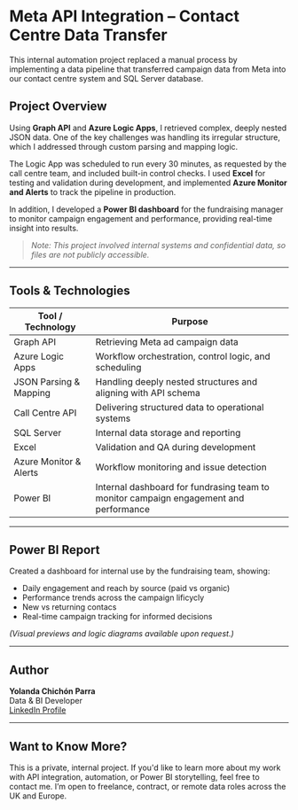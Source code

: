 # Meta API Integration – Contact Centre Data Transfer

This internal automation project replaced a manual process by implementing a data pipeline that transferred campaign data from Meta into our contact centre system and SQL Server database.

##  Project Overview

Using **Graph API** and **Azure Logic Apps**, I retrieved complex, deeply nested JSON data. One of the key challenges was handling its irregular structure, which I addressed through custom parsing and mapping logic.

The Logic App was scheduled to run every 30 minutes, as requested by the call centre team, and included built-in control checks. I used **Excel** for testing and validation during development, and implemented **Azure Monitor and Alerts** to track the pipeline in production.

In addition, I developed a **Power BI dashboard** for the fundraising manager to monitor campaign engagement and performance, providing real-time insight into results.

>  *Note: This project involved internal systems and confidential data, so files are not publicly accessible.*

---

##  Tools & Technologies

| Tool / Technology        | Purpose                                                              |
|--------------------------|----------------------------------------------------------------------|
| Graph API                | Retrieving Meta ad campaign data                                     |
| Azure Logic Apps         | Workflow orchestration, control logic, and scheduling                |
| JSON Parsing & Mapping   | Handling deeply nested structures and aligning with API schema       |
| Call Centre API          | Delivering structured data to operational systems                    |
| SQL Server               | Internal data storage and reporting                                  |
| Excel                    | Validation and QA during development                                 |
| Azure Monitor & Alerts   | Workflow monitoring and issue detection                              |
| Power BI                 | Internal dashboard for fundrasing team to monitor campaign engagement and performance                |

---

##  Power BI Report

Created a dashboard for internal use by the fundraising team, showing:
- Daily engagement and reach by source (paid vs organic)
- Performance trends across the campaign lificycly
- New vs returning contacs
- Real-time campaign tracking for informed decisions

*(Visual previews and logic diagrams available upon request.)*

---

##  Author

**Yolanda Chichón Parra**  
Data & BI Developer  
[LinkedIn Profile](https://www.linkedin.com/in/yolanda-chichon-parra)

---

##  Want to Know More?

This is a private, internal project. If you'd like to learn more about my work with API integration, automation, or Power BI storytelling, feel free to contact me. I’m open to freelance, contract, or remote data roles across the UK and Europe.

